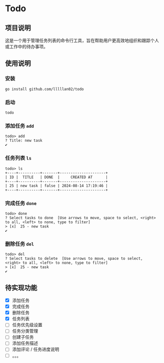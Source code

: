 # Todo

## 项目说明

这是一个用于管理任务列表的命令行工具，旨在帮助用户更高效地组织和跟踪个人或工作中的待办事项。

## 使用说明

### 安装

```shell
go install github.com/lllllan02/todo
```

### 启动

```shell
todo
```

### 添加任务 `add`

```shell
todo> add   
? Title: new task
✔  
```

### 任务列表 `ls`

```shell
todo> ls   
+----+----------+-------+---------------------+
| ID |  TITLE   | DONE  |     CREATED AT      |
+----+----------+-------+---------------------+
| 25 | new task | false | 2024-08-14 17:19:46 |
+----+----------+-------+---------------------+
```

### 完成任务 `done`

```shell
todo> done
? Select tasks to done  [Use arrows to move, space to select, <right> to all, <left> to none, type to filter]
> [x]  25 - new task
✔  
```

### 删除任务 `del`

```shell
todo> del
? Select tasks to delete  [Use arrows to move, space to select, <right> to all, <left> to none, type to filter]
> [x]  25 - new task
✔ 
```

## 待实现功能

- [x] 添加任务
- [x] 完成任务
- [x] 删除任务
- [x] 任务列表
- [ ] 任务优先级设置
- [ ] 任务分类管理
- [ ] 创建子任务
- [ ] 添加任务描述
- [ ] 添加评论 / 任务进度说明
- [ ] 。。。

